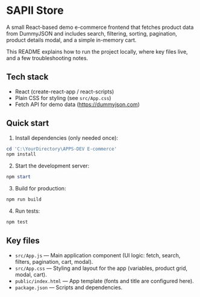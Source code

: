 # SAPII Store

A small React-based demo e-commerce frontend that fetches product data from DummyJSON and includes search, filtering, sorting, pagination, product details modal, and a simple in-memory cart.

This README explains how to run the project locally, where key files live, and a few troubleshooting notes.

## Tech stack

- React (create-react-app / react-scripts)
- Plain CSS for styling (see `src/App.css`)
- Fetch API for demo data (https://dummyjson.com)

## Quick start

1. Install dependencies (only needed once):

```powershell
cd 'C:\YourDirectory\APPS-DEV E-commerce'
npm install
```

2. Start the development server:

```powershell
npm start
```

3. Build for production:

```powershell
npm run build
```

4. Run tests:

```powershell
npm test
```

## Key files

- `src/App.js` — Main application component (UI logic: fetch, search, filters, pagination, cart, modal).
- `src/App.css` — Styling and layout for the app (variables, product grid, modal, cart).
- `public/index.html` — App template (fonts and title are configured here).
- `package.json` — Scripts and dependencies.
